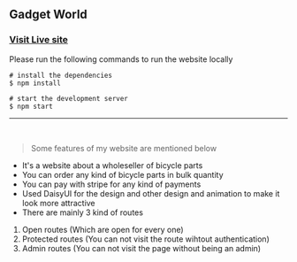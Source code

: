 ## Gadget World

### [Visit Live site](https://bicycle4life-83943.web.app/)

Please run the following commands to run the website locally

```
# install the dependencies
$ npm install

# start the development server
$ npm start
```

---

<br/>

> Some features of my website are mentioned below

- It's a website about a wholeseller of bicycle parts
- You can order any kind of bicycle parts in bulk quantity
- You can pay with stripe for any kind of payments
- Used DaisyUI for the design and other design and animation to make it look more attractive
- There are mainly 3 kind of routes

1. Open routes (Which are open for every one)
2. Protected routes (You can not visit the route wihtout authentication)
3. Admin routes (You can not visit the page without being an admin)
